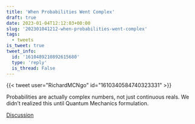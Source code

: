 ```yaml
---
title: 'When Probabilities Went Complex'
draft: true
date: 2023-01-04T12:12:03+00:00
slug: '202301041212-when-probabilities-went-complex'
tags:
  - tweets
is_tweet: true
tweet_info:
  id: '1610489210892615680'
  type: 'reply'
  is_thread: False
---
```




{{< tweet user="RichardMCNgo" id="1610340584740323331" >}}

Probabilities are actually complex numbers, not just continuous reals. We didn’t realized this until Quantum Mechanics formulation.

[Discussion](https://x.com/sytelus/status/1610489210892615680)
